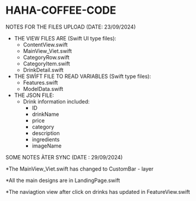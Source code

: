# HAHA-COFFEE-CODE

NOTES FOR THE FILES UPLOAD (DATE: 23/09/2024)
* THE VIEW FILES ARE (Swift UI type files):
  - ContentView.swift
  - MainView_Viet.swift
  - CategoryRow.swift
  - CategoryItem.swift
  - DrinkDetail.swift
* THE SWÌFT FILE TO READ VARIABLES (Swift type files):
  - Features.swift
  - ModelData.swift 
* THE JSON FILE:
  - Drink information included:
    + ID
    + drinkName
    + price
    + category
    + description
    + ingredients
    + imageName
   
  
SOME NOTES ÀTER SYNC (DATE : 29/09/2024)

*The  MainView_Viet.swift has changed to CustomBar - layer

*All the main designs are in LandingPage.swift

*The naviagtion view after click on drinks has updated in FeatureView.swift

      
     
      
